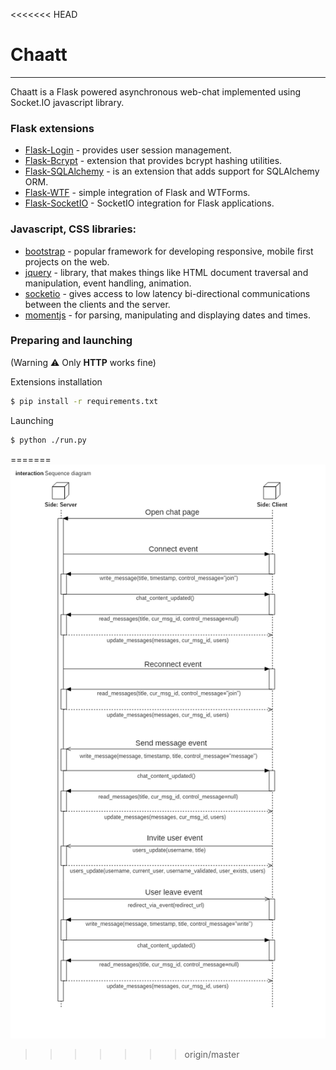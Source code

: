 <<<<<<< HEAD
# Chaatt
--------

Chaatt is a Flask powered asynchronous web-chat implemented using Socket.IO javascript library.
### Flask extensions

* [Flask-Login] - provides user session management.
* [Flask-Bcrypt] - extension that provides bcrypt hashing utilities.
* [Flask-SQLAlchemy] - is an extension that adds support for SQLAlchemy ORM.
* [Flask-WTF] - simple integration of Flask and WTForms.
* [Flask-SocketIO] - SocketIO integration for Flask applications.

### Javascript, CSS libraries:

* [bootstrap] - popular framework for developing responsive, mobile first projects on the web.
* [jquery] - library, that makes things like HTML document traversal and manipulation, event handling, animation.
* [socketio] - gives access to low latency bi-directional communications between the clients and the server.
* [momentjs] - for parsing, manipulating and displaying dates and times.

### Preparing and launching
(Warning ⚠️ Only **HTTP** works fine)

Extensions installation
```sh
$ pip install -r requirements.txt
```
Launching
```sh
$ python ./run.py
```

[//]: # (link zone)
[Flask-Login]: <https://flask-login.readthedocs.io/en/latest>
[Flask-Bcrypt]: <https://flask-bcrypt.readthedocs.io>
[Flask-SQLAlchemy]: <flask-sqlalchemy.pocoo.org>
[Flask-WTF]: <https://flask-wtf.readthedocs.io>
[Flask-SocketIO]: <https://flask-socketio.readthedocs.io>
[bootstrap]: <getbootstrap.com>
[jquery]: <https://jquery.com>
[socketio]: <https://socket.io>
[momentjs]: <https://momentjs.com>
=======
![](/images/sequence_diagram.png)
>>>>>>> origin/master
